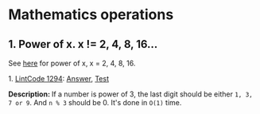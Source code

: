 # Mathematics operations
## 1. Power of x. x != 2, 4, 8, 16...
See [here](https://github.com/Tony-Hu/ShuaTi-Online.Judge.Problems.Solving/tree/master/src/main/java/bitOperation#4-power-of-x-x--2-4-8-16) for power of x, x = 2, 4, 8, 16.
<div>
    <p>
        1. 
        <a href="https://www.lintcode.com/problem/power-of-three/description">LintCode 1294</a>:  
        <a href="https://github.com/Tony-Hu/ShuaTi-Online.Judge.Problems.Solving/blob/master/src/main/java/bitOperation/LintCode1294.java">Answer</a>, 
        <a href="https://github.com/Tony-Hu/ShuaTi-Online.Judge.Problems.Solving/blob/master/src/test/java/bitOperation/LintCode1294Test.java">Test</a>
    </p>
    <p><b>Description: </b>If a number is power of 3, the last digit should be either <code>1, 3, 7 or 9</code>. And <code>n % 3</code> should be 0. It's done in <code>O(1)</code> time.</p>
</div>